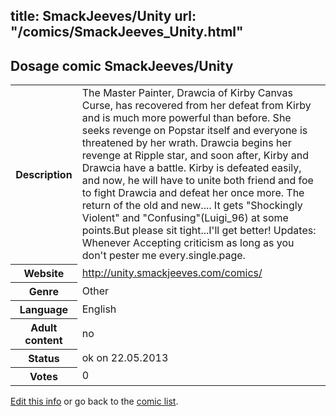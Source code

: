 title: SmackJeeves/Unity
url: "/comics/SmackJeeves_Unity.html"
---
Dosage comic SmackJeeves/Unity
-----------------------------------------

<p id="msg"></p>
<script type="text/javascript">
if (window.location.search === '?edit_info_mail=sent_ok') {
  var elem = document.getElementById("msg");
  elem.innerHTML = 'Edited information sucessfully sent for review, which is usually done daily. Thanks!';
  elem.className = 'ok';
}
</script>
<table class="comicinfo">
<tr>
<th>Description</th><td>The Master Painter, Drawcia of Kirby Canvas Curse, has recovered from her defeat from Kirby and is much more powerful than before. She seeks revenge on Popstar itself and everyone is threatened by her wrath. Drawcia begins her revenge at Ripple star, and soon after, Kirby and Drawcia have a battle. Kirby is defeated easily, and now, he will have to unite both friend and foe to fight Drawcia and defeat her once more. The return of the old and new.... It gets &quot;Shockingly Violent&quot; and &quot;Confusing&quot;(Luigi_96) at some points.But please sit tight...I'll get better! Updates: Whenever Accepting criticism as long as you don't pester me every.single.page.</td>
</tr>
<tr>
<th>Website</th><td><a href="http://unity.smackjeeves.com/comics/">http://unity.smackjeeves.com/comics/</a></td>
</tr>
<tr>
<th>Genre</th><td>Other</td>
</tr>
<tr>
<th>Language</th><td>English</td>
</tr>
<tr>
<th>Adult content</th><td>no</td>
</tr>
<tr>
<th>Status</th><td>ok on 22.05.2013</td>
</tr>
<tr>
<th>Votes</th><td>0</td>
</tr>
</table>

[Edit this info](SmackJeeves_Unity_edit.html) or go back to the [comic list](../comic-index.html).
